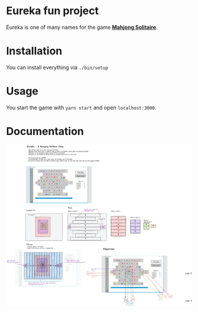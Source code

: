 # Eureka fun project

Eureka is one of many names for the game [**Mahjong Solitaire**](https://en.wikipedia.org/wiki/Mahjong_solitaire).

# Installation

You can install everything via `./bin/setup`

# Usage

You start the game with `yarn start` and open `localhost:3000`.

# Documentation

![Documentation](Eureka.png "Excalidraw documentation")
